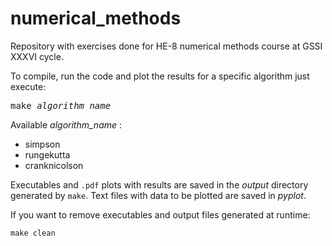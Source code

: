 # numerical_methods
Repository with exercises done for HE-8 numerical methods course at GSSI XXXVI cycle. 

To compile, run the code and plot the results for a specific algorithm just execute:
<pre>
make <i>algorithm_name</i>
</pre>

Available *algorithm_name* :
- simpson
- rungekutta
- cranknicolson

Executables and `.pdf` plots with results are saved in the *output* directory generated by `make`. Text files with data to be plotted are saved in *pyplot*.

If you want to remove executables and output files generated at runtime:
```
make clean
```
